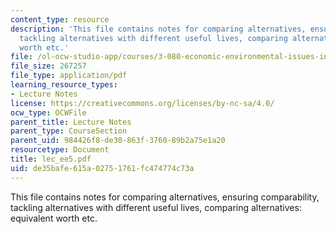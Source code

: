 ```yaml
---
content_type: resource
description: 'This file contains notes for comparing alternatives, ensuring comparability,
  tackling alternatives with different useful lives, comparing alternatives: equivalent
  worth etc.'
file: /ol-ocw-studio-app/courses/3-080-economic-environmental-issues-in-materials-selection-fall-2005/de35bafe615a02751761fc474774c73a_lec_ee5.pdf
file_size: 267257
file_type: application/pdf
learning_resource_types:
- Lecture Notes
license: https://creativecommons.org/licenses/by-nc-sa/4.0/
ocw_type: OCWFile
parent_title: Lecture Notes
parent_type: CourseSection
parent_uid: 984426f8-de30-863f-3760-89b2a75e1a20
resourcetype: Document
title: lec_ee5.pdf
uid: de35bafe-615a-0275-1761-fc474774c73a
---
```

This file contains notes for comparing alternatives, ensuring comparability, tackling alternatives with different useful lives, comparing alternatives: equivalent worth etc.
